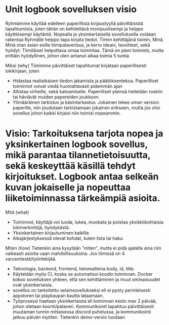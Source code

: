# Unit logbook sovelluksen visio

Ryhmämme käyttää edelleen paperillista kirjaustyyliä päivittäisistä tapahtumista, joten tähän on kehitettävä monipuolisempi ja helppo käyttöisempi käytäntö. Nopealla ja yksinkertaisella sovelluksella voidaan rakentaa Ryhmälle helppo tapa kirjata tiedot. Tiimin kehittäjänä toimin, Minä. Minä otan asian esille tiimipalaverissa, ja kerro ideani, tavoitteet, sekä hyödyt. Tiimiläiset helpottava omaa toimintaa. Tämä on pieni toiminto, mutta erittäin hyödyllinen, johon olen antanut aikaa toimia 5 tuntia


Miksi (why)
Tiimimme päivittäiset tapahtumat kirjataan paperillisesti lokikirjaan, joten
- Hidastaa realiaikaisen tiedon jakamista ja päätöksentekoa. Paperilliset toiminnot voivat viedä huomattavasti pidemmän ajan 
- Altistaa virheille, sekä katoamiselle. Paperilliset yleinsä heitetään roskiin tai häviävät muiden papereiden joukkoon.
- Ylimääräinen tarkistus ja käsintarkastus. Jokainen tekee oman version paperille, niin joudutaan tarkistamaan jokainen erikseen, mutta jos olisi sovellus johon kaikki kirjaisi niin toimisi nopeammin. 

# Visio: Tarkoituksena tarjota nopea ja yksinkertainen logbook sovellus, mikä parantaa tilannetietoisuutta, sekä keskeyttää käsillä tehdyt kirjoitukset. Logbook antaa selkeän kuvan jokaiselle ja nopeuttaa liiketoiminnassa tärkeämpiä asioita. 

Mitä (what)
- Toiminnot, käyttäjä voi luoda, lukea, muokata ja poistaa yksikkökohtaisia lokimerkintöjä, hyödykästä.
- Yksinkertainen kirjautuminen kaikille. 
- Aikajärjestyksessä olevat kohdat, kuten lista tai haku.

Miten (how) 
Tietenkin aina kysytään "miten", mutta ei pidä ajatella aina niin vaikeasti asioita vaan mahdollisuuksina. Jos tiimissä on 4 varusmiestä/työntekijää. 
- Teknologia, backend, frontend, tietomalleina body, id, title.
-  Käytetään myös CI, koska se automatisoi koodin toiminnan. Docker kokoo sovelluksen yhteen, että sen kehittäminen ja muut ominaisuudet ovat yksinkertaisia. 
- sovellus on tarkoitettu selainsovellukseksi eli ei pysty perinteisesti appstoren tai playkaupan kautta lataamaan.
- Työprosessi haetaan yksinkertaista eli toiminnan kesto max 2 päivää, johon otetaan koonti/palaveri. Kommunikointi tapahtuu päivittäisesti muutaman tunnin mittaisessa discord puhelussa, ja kommunikointi jatkuu päivän myöten. Tietenkin demo-versio luodaan. 
